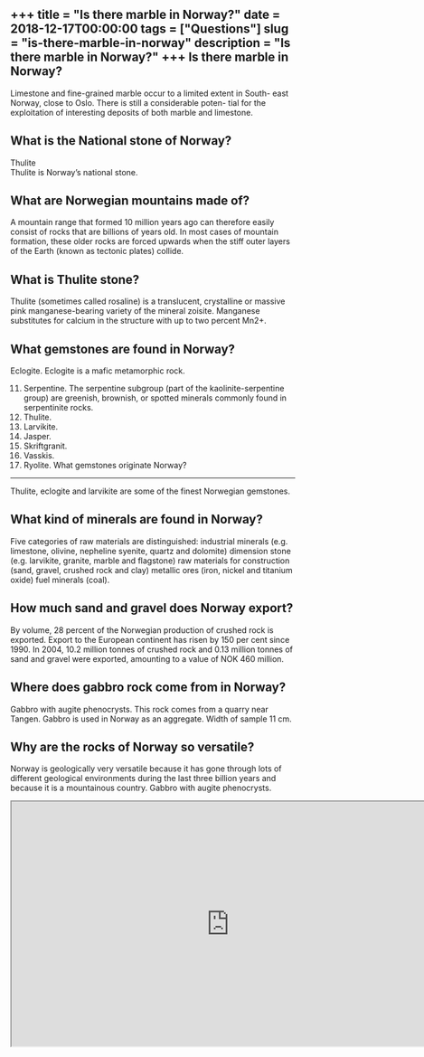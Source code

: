 +++
title = "Is there marble in Norway?"
date = 2018-12-17T00:00:00
tags = ["Questions"]
slug = "is-there-marble-in-norway"
description = "Is there marble in Norway?"
+++
Is there marble in Norway?
--------------------------

Limestone and fine-grained marble occur to a limited extent in South- east Norway, close to Oslo. There is still a considerable poten- tial for the exploitation of interesting deposits of both marble and limestone.

What is the National stone of Norway?
-------------------------------------

Thulite  
Thulite is Norway’s national stone.

What are Norwegian mountains made of?
-------------------------------------

A mountain range that formed 10 million years ago can therefore easily consist of rocks that are billions of years old. In most cases of mountain formation, these older rocks are forced upwards when the stiff outer layers of the Earth (known as tectonic plates) collide.

What is Thulite stone?
----------------------

Thulite (sometimes called rosaline) is a translucent, crystalline or massive pink manganese-bearing variety of the mineral zoisite. Manganese substitutes for calcium in the structure with up to two percent Mn2+.

What gemstones are found in Norway?
-----------------------------------

Eclogite. Eclogite is a mafic metamorphic rock.

11. Serpentine. The serpentine subgroup (part of the kaolinite-serpentine group) are greenish, brownish, or spotted minerals commonly found in serpentinite rocks.
12. Thulite.
13. Larvikite.
14. Jasper.
15. Skriftgranit.
16. Vasskis.
17. Ryolite.
What gemstones originate Norway?
--------------------------------

Thulite, eclogite and larvikite are some of the finest Norwegian gemstones.

What kind of minerals are found in Norway?
------------------------------------------

Five categories of raw materials are distinguished: industrial minerals (e.g. limestone, olivine, nepheline syenite, quartz and dolomite) dimension stone (e.g. larvikite, granite, marble and flagstone) raw materials for construction (sand, gravel, crushed rock and clay) metallic ores (iron, nickel and titanium oxide) fuel minerals (coal).

How much sand and gravel does Norway export?
--------------------------------------------

By volume, 28 percent of the Norwegian production of crushed rock is exported. Export to the European continent has risen by 150 per cent since 1990. In 2004, 10.2 million tonnes of crushed rock and 0.13 million tonnes of sand and gravel were exported, amounting to a value of NOK 460 million.

Where does gabbro rock come from in Norway?
-------------------------------------------

Gabbro with augite phenocrysts. This rock comes from a quarry near Tangen. Gabbro is used in Norway as an aggregate. Width of sample 11 cm.

Why are the rocks of Norway so versatile?
-----------------------------------------

Norway is geologically very versatile because it has gone through lots of different geological environments during the last three billion years and because it is a mountainous country. Gabbro with augite phenocrysts.

<iframe allow="accelerometer; autoplay; clipboard-write; encrypted-media; gyroscope; picture-in-picture" allowfullscreen="" class="__youtube_prefs__  epyt-is-override  no-lazyload" data-no-lazy="1" data-origheight="433" data-origwidth="770" data-skipgform_ajax_framebjll="" height="433" id="_ytid_80259" loading="lazy" src="https://www.youtube.com/embed/Ah4CYiNZrQQ?enablejsapi=1&autoplay=0&cc_load_policy=0&cc_lang_pref=&iv_load_policy=1&loop=0&modestbranding=0&rel=1&fs=1&playsinline=0&autohide=2&theme=dark&color=red&controls=1&" title="YouTube player" width="770"></iframe>